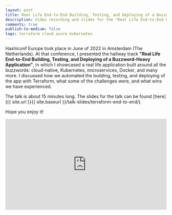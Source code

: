 ```yaml
---
layout: post
title: Real Life End-to-End Building, Testing, and Deploying of a Buzzword-Heavy Application
description: Video recording and slides for the "Real Life End-to-End Building, Testing, and Deploying of a Buzzword-Heavy Application" talk from Hashiconf Europe 2022
comments: true
publish-to-medium: false
tags: terraform cloud azure kubernetes
---
```


Hashiconf Europe took place in June of 2022 in Amsterdam (The Netherlands). At that conference, I presented the hallway track **"Real Life End-to-End Building, Testing, and Deploying of a Buzzword-Heavy Application"**, in which I showcased a real life application built around all the buzzwords: cloud-native, Kubernetes, microservices, Docker, and many more. I discussed how we automated the building, testing, and deploying of the app with Terraform, what some of the challenges were, and what wins we have experienced.

The talk is about 15 minutes long. The slides for the talk can be found [here]({{ site.url }}{{ site.baseurl }}/talk-slides/terraform-end-to-end/).

Hope you enjoy it!

<style>.embed-container { position: relative; padding-bottom: 56.25%; height: 0; overflow: hidden; max-width: 100%; } .embed-container iframe, .embed-container object, .embed-container embed { position: absolute; top: 0; left: 0; width: 100%; height: 100%; }</style><div class='embed-container'><iframe src="https://www.youtube.com/embed/cbx4qlZzvEM" frameborder='0' allow="accelerometer; autoplay; clipboard-write; encrypted-media; gyroscope; picture-in-picture" allowfullscreen></iframe></div>
